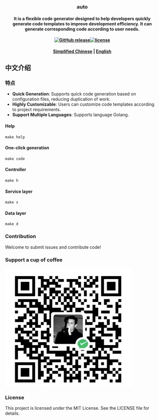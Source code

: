 ### <p align="center">auto</p>
#### <p align="center">It is a flexible code generator designed to help developers quickly generate code templates to improve development efficiency. It can generate corresponding code according to user needs.</p>
#### <p align="center"><a href="https://github.com/jeffcail/echoframe/releases"><img src="https://img.shields.io/github/release/echoframe/releases.svg" alt="GitHub release"></a><a href="https://github.com/jeffcail/echoframe/blob/master/LICENSE"><img src="https://img.shields.io/github/license/mashape/apistatus.svg" alt="license"></a><p>
#### <p align="center"><a href="./README.md" target="_blank">Simplified Chinese</a> | <a href="./README_en.md" target="_blank">English</a> </p>

## 中文介绍

### 特点

- **Quick Generation**: Supports quick code generation based on configuration files, reducing duplication of work.
- **Highly Customizable**: Users can customize code templates according to project requirements.
- **Support Multiple Languages**: Supports language Golang.


#### Help
```shell
make help
```

#### One-click generation
```shell
make code
```

#### Controller
```shell
make h
```

#### Service layer
```shell
make s
```

#### Data layer
```shell
make d
```

### Contribution
Welcome to submit issues and contribute code!

### Support a cup of coffee
![wx](./images/wx.jpg)

### License
This project is licensed under the MIT License. See the LICENSE file for details.